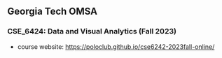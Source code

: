 ## Georgia Tech OMSA

### CSE_6424: Data and Visual Analytics (Fall 2023)

- course website: https://poloclub.github.io/cse6242-2023fall-online/

